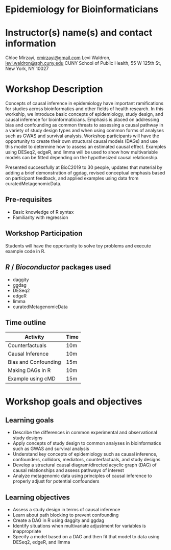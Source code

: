 # Epidemiology for Bioinformaticians

# Instructor(s) name(s) and contact information

Chloe Mirzayi, cmirzayi@gmail.com
Levi Waldron, levi.waldron@sph.cuny.edu
CUNY School of Public Health, 55 W 125th St, New York, NY 10027

# Workshop Description

Concepts of causal inference in epidemiology have important ramifications for studies across bioinformatics and other fields of health research. In this workship, we introduce basic concepts of epidemiology, study design, and causal inference for bioinformaticians. Emphasis is placed on addressing bias and confounding as common threats to assessing a causal pathway in a variety of study design types and when using common forms of analyses such as GWAS and survival analysis. Workshop participants will have the opportunity to create their own structural causal models (DAGs) and use this model to determine how to assess an estimated causal effect. Examples using DESeq2, edgeR, and limma will be used to show how multivariable models can be fitted depending on the hypothesized causal relationship.

Presented successfully at BioC2019 to 30 people, updates that material by adding a brief demonstration of ggdag, revised conceptual emphasis based on participant feedback, and applied examples using data from curatedMetagenomicData.

## Pre-requisites

* Basic knowledge of R syntax
* Familiarity with regression

## Workshop Participation

Students will have the opportunity to solve toy problems and execute example code in R.

## _R_ / _Bioconductor_ packages used

* daggity
* ggdag
* DESeq2
* edgeR
* limma
* curatedMetagenomicData

## Time outline


| Activity                     | Time |
|------------------------------|------|
| Counterfactuals              | 10m  |
| Causal Inference	           | 10m  |
| Bias and Confounding	       | 15m  |
| Making DAGs in R             | 10m  |
| Example using cMD            | 15m  |


# Workshop goals and objectives

## Learning goals

* Describe the differences in common experimental and observational study designs
* Apply concepts of study design to common analyses in bioinformatics such as GWAS and survival analysis
* Understand key concepts of epidemiology such as causal inference, confounders, collidors, mediators, counterfactuals, and study designs
* Develop a structural causal diagram/directed acyclic graph (DAG) of causal relationships and assess pathways of interest
* Analyze metagenomic data using principles of causal inference to properly adjust for potential confounders

## Learning objectives

* Assess a study design in terms of causal inference
* Learn about path blocking to prevent confounding
* Create a DAG in R using daggity and ggdag
* Identify situations when multivariate adjustment for variables is inappropriate
* Specify a model based on a DAG and then fit that model to data using DESeq2, edgeR, and limma
